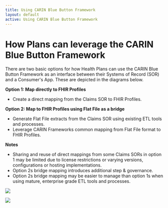 ```yaml
---
title: Using CARIN Blue Button Framework
layout: default
active: Using CARIN Blue Button Framework
---
```


# How Plans can leverage the CARIN Blue Button Framework
There are two basic options for how Health Plans can use the CARIN Blue Button Framework as an interface between their Systems of Record (SOR) and a Consumer's App.  These are depicted in the diagrams below.

**Option 1: Map directly to FHIR Profiles**
*  Create a direct mapping from the Claims SOR to FHIR Profiles.

**Option 2: Map to FHIR Profiles using Flat File as a bridge**
*  Generate Flat File extracts from the Claims SOR using existing ETL tools and processes.
*  Leverage CARIN Frameworks common mapping from Flat File format to FHIR Profiles.

**Notes**
* Sharing and reuse of direct mappings from some Claims SORs in option 1 may be limited due to license restrictions or varying versions, configurations or hosting implementations.
*  Option 2s bridge mapping introduces additional step & governance.
*  Option 2s bridge mapping may be easier to manage than option 1s when using mature, enterprise grade ETL tools and processes.

![](https://confluence.hl7.org/download/attachments/51225570/Two%20Implementation%20Paths%20to%20Blue%20Button%202.0%20API%20%28FHIR%20Profiles%29.JPG?version=1&modificationDate=1557853757604&api=v2)

![](https://confluence.hl7.org/download/attachments/51225561/CARIN%20Blue%20Button%20Framework%20with%20CPCDS.JPG?version=1&modificationDate=1557853466511&api=v2)